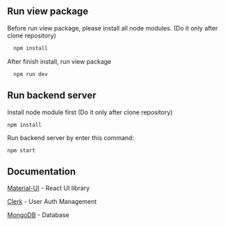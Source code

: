 
## Run view package

Before run view package, please install all node modules. (Do it only after clone repository)

```bash
  npm install
```

After finish install, run view package
```
  npm run dev
```

## Run backend server

Install node module first (Do it only after clone repository)
```
npm install
```

Run backend server by enter this command: 
```
npm start
```


## Documentation

[Material-UI](https://mui.com/) - React UI library

[Clerk](https://clerk.com/) - User Auth Management

[MongoDB](https://www.mongodb.com/) - Database
